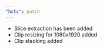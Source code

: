 ```yaml
---
"hctc": patch
---
```


- Slice extraction has been added
- Clip resizing for 1080x1920 added
- Clip stacking added

